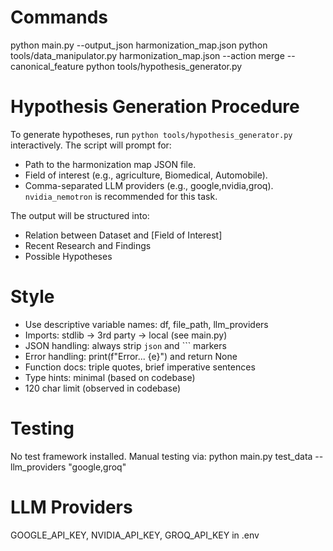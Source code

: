 # Commands
python main.py <folder> --output_json harmonization_map.json
python tools/data_manipulator.py harmonization_map.json <folder> --action merge --canonical_feature <feature>
python tools/hypothesis_generator.py

# Hypothesis Generation Procedure
To generate hypotheses, run `python tools/hypothesis_generator.py` interactively. The script will prompt for:
- Path to the harmonization map JSON file.
- Field of interest (e.g., agriculture, Biomedical, Automobile).
- Comma-separated LLM providers (e.g., google,nvidia,groq). `nvidia_nemotron` is recommended for this task.

The output will be structured into:
- Relation between Dataset and [Field of Interest]
- Recent Research and Findings
- Possible Hypotheses

# Style
- Use descriptive variable names: df, file_path, llm_providers
- Imports: stdlib → 3rd party → local (see main.py)
- JSON handling: always strip ```json``` and ``` markers
- Error handling: print(f"Error... {e}") and return None
- Function docs: triple quotes, brief imperative sentences
- Type hints: minimal (based on codebase)
- 120 char limit (observed in codebase)

# Testing
No test framework installed. Manual testing via:
python main.py test_data --llm_providers "google,groq"

# LLM Providers
GOOGLE_API_KEY, NVIDIA_API_KEY, GROQ_API_KEY in .env